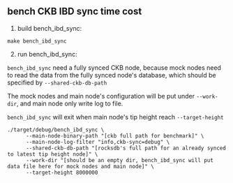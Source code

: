 ## bench CKB IBD sync time cost

1. build bench_ibd_sync:
```shell
make bench_ibd_sync
```
2. run bench_ibd_sync:

`bench_ibd_sync` need a fully synced CKB node, because mock nodes need to read the data from the fully synced node's database, which should be specified by `--shared-ckb-db-path`

The mock nodes and main node's configuration will be put under `--work-dir`, and main node only write log to file.

`bench_ibd_sync` will exit when main node's tip height reach `--target-height`

```shell
./target/debug/bench_ibd_sync \
      --main-node-binary-path "[ckb full path for benchmark]" \
      --main-node-log-filter "info,ckb-sync=debug" \
      --shared-ckb-db-path "[rocksdb's full path for an already synced to latest tip height node]" \
      --work-dir "[should be an empty dir, bench_ibd_sync will put data file here for mock nodes and main node]" \
      --target-height 8000000
```